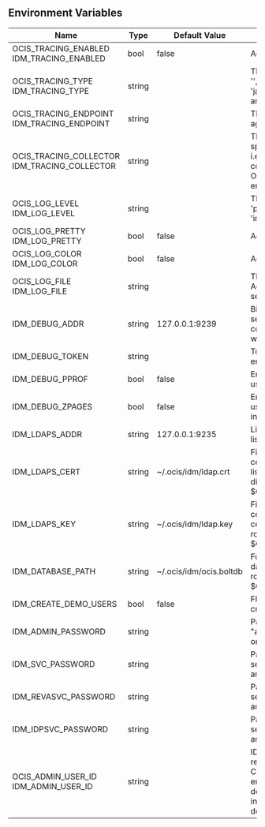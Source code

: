 ## Environment Variables

| Name | Type | Default Value | Description |
|------|------|---------------|-------------|
| OCIS_TRACING_ENABLED<br/>IDM_TRACING_ENABLED | bool | false | Activates tracing.|
| OCIS_TRACING_TYPE<br/>IDM_TRACING_TYPE | string |  | The type of tracing. Defaults to '', which is the same as 'jaeger'. Allowed tracing types are 'jaeger' and '' as of now.|
| OCIS_TRACING_ENDPOINT<br/>IDM_TRACING_ENDPOINT | string |  | The endpoint of the tracing agent.|
| OCIS_TRACING_COLLECTOR<br/>IDM_TRACING_COLLECTOR | string |  | The HTTP endpoint for sending spans directly to a collector, i.e. http://jaeger-collector:14268/api/traces. Only used if the tracing endpoint is unset.|
| OCIS_LOG_LEVEL<br/>IDM_LOG_LEVEL | string |  | The log level. Valid values are: 'panic', 'fatal', 'error', 'warn', 'info', 'debug', 'trace'.|
| OCIS_LOG_PRETTY<br/>IDM_LOG_PRETTY | bool | false | Activates pretty log output.|
| OCIS_LOG_COLOR<br/>IDM_LOG_COLOR | bool | false | Activates colorized log output.|
| OCIS_LOG_FILE<br/>IDM_LOG_FILE | string |  | The path to the log file. Activates logging to this file if set.|
| IDM_DEBUG_ADDR | string | 127.0.0.1:9239 | Bind address of the debug server, where metrics, health, config and debug endpoints will be exposed.|
| IDM_DEBUG_TOKEN | string |  | Token to secure the metrics endpoint.|
| IDM_DEBUG_PPROF | bool | false | Enables pprof, which can be used for profiling.|
| IDM_DEBUG_ZPAGES | bool | false | Enables zpages, which can be used for collecting and viewing in-memory traces.|
| IDM_LDAPS_ADDR | string | 127.0.0.1:9235 | Listen address for the LDAPS listener (ip-addr:port).|
| IDM_LDAPS_CERT | string | ~/.ocis/idm/ldap.crt | File name of the TLS server certificate for the LDAPS listener. If not defined, the root directory derives from $OCIS_BASE_DATA_PATH:/idm.|
| IDM_LDAPS_KEY | string | ~/.ocis/idm/ldap.key | File name for the TLS certificate key for the server certificate. If not defined, the root directory derives from $OCIS_BASE_DATA_PATH:/idm.|
| IDM_DATABASE_PATH | string | ~/.ocis/idm/ocis.boltdb | Full path to the IDM backend database. If not defined, the root directory derives from $OCIS_BASE_DATA_PATH:/idm.|
| IDM_CREATE_DEMO_USERS | bool | false | Flag to enable or disable the creation of the demo users.|
| IDM_ADMIN_PASSWORD | string |  | Password to set for the oCIS "admin" user. Either cleartext or an argon2id hash.|
| IDM_SVC_PASSWORD | string |  | Password to set for the "idm" service user. Either cleartext or an argon2id hash.|
| IDM_REVASVC_PASSWORD | string |  | Password to set for the "reva" service user. Either cleartext or an argon2id hash.|
| IDM_IDPSVC_PASSWORD | string |  | Password to set for the "idp" service user. Either cleartext or an argon2id hash.|
| OCIS_ADMIN_USER_ID<br/>IDM_ADMIN_USER_ID | string |  | ID of the user that should receive admin privileges. Consider that the UUID can be encoded in some LDAP deployment configurations like in .ldif files. These need to be decoded beforehand.|